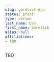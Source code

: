 ```yaml
---
slug: gorelick-dan
status: proof
type: person
last_name: Dan
first_name: Gorelick
alias: null
affiliations:
- TBD
---
```


TBD

